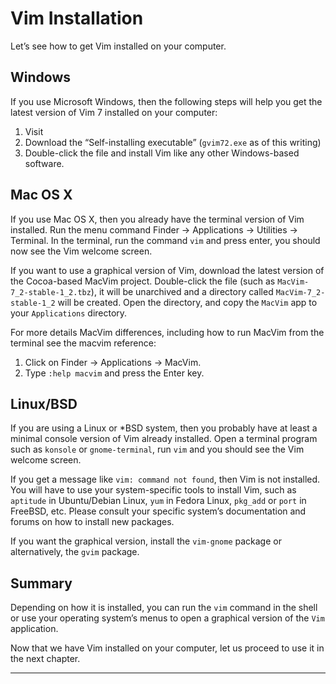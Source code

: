 Vim Installation
===================

Let’s see how to get Vim installed on your computer.

Windows
-------

If you use Microsoft Windows, then the following steps will help you get
the latest version of Vim 7 installed on your computer:

1. Visit 
2. Download the “Self-installing executable” (`gvim72.exe` as of this
   writing)
3. Double-click the file and install Vim like any other Windows-based
   software.

Mac OS X
--------

If you use Mac OS X, then you already have the terminal version of Vim
installed. Run the menu command Finder → Applications → Utilities →
Terminal. In the terminal, run the command `vim` and press enter, you
should now see the Vim welcome screen.

If you want to use a graphical version of Vim, download the latest
version of the Cocoa-based MacVim project. Double-click the file (such
as `MacVim-7_2-stable-1_2.tbz`), it will be unarchived and a directory
called `MacVim-7_2-stable-1_2` will be created. Open the directory, and
copy the `MacVim` app to your `Applications` directory.

For more details MacVim differences, including how to run MacVim from
the terminal see the macvim reference:

1. Click on Finder → Applications → MacVim.
2. Type `:help macvim` and press the Enter key.

Linux/BSD
---------

If you are using a Linux or \*BSD system, then you probably have at
least a minimal console version of Vim already installed. Open a
terminal program such as `konsole` or `gnome-terminal`, run `vim` and
you should see the Vim welcome screen.

If you get a message like `vim: command not found`, then Vim is not
installed. You will have to use your system-specific tools to install
Vim, such as `aptitude` in Ubuntu/Debian Linux, `yum` in Fedora Linux,
`pkg_add` or `port` in FreeBSD, etc. Please consult your specific
system’s documentation and forums on how to install new packages.

If you want the graphical version, install the `vim-gnome` package or
alternatively, the `gvim` package.

Summary
-------

Depending on how it is installed, you can run the `vim` command in the
shell or use your operating system’s menus to open a graphical version
of the `Vim` application.

Now that we have Vim installed on your computer, let us proceed to use
it in the next chapter.

* * *

